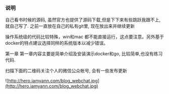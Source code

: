 
### 说明
自己看书时候的源码, 虽然官方也提供了源码下载,但是下下来有些跳跃我跟不上,就自己写了.
之前一直放在自己的私有git里, 现在放出来并继续更新



操作系统级的代码比较特殊，win和mac 都不能直接运行，这点要注意。另外基于docker的特点建议选择同样的系统版本以减少错误。



第一章
第一章内容主要是简单介绍及安装演示docker和go, 比较简单,也没有练习代码.





扫描下面的二维码关注个人的微信公众帐号, 会有一些发布更新

![http://hero.iamyann.com/blog_webchat.jpg](http://hero.iamyann.com/blog_webchat.jpg)
